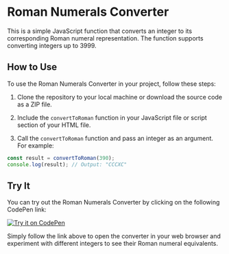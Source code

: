 # Roman Numerals Converter

This is a simple JavaScript function that converts an integer to its corresponding Roman numeral representation. The function supports converting integers up to 3999.

## How to Use

To use the Roman Numerals Converter in your project, follow these steps:

1. Clone the repository to your local machine or download the source code as a ZIP file.

2. Include the `convertToRoman` function in your JavaScript file or script section of your HTML file.

3. Call the `convertToRoman` function and pass an integer as an argument. For example:

```javascript
const result = convertToRoman(390);
console.log(result); // Output: "CCCXC"
```
## Try It

You can try out the Roman Numerals Converter by clicking on the following CodePen link:

[![Try it on CodePen](https://img.shields.io/badge/Try%20it%20on-CodePen-blue?style=for-the-badge)](https://codepen.io/bmushik/full/rNQgZoV)

Simply follow the link above to open the converter in your web browser and experiment with different integers to see their Roman numeral equivalents.

